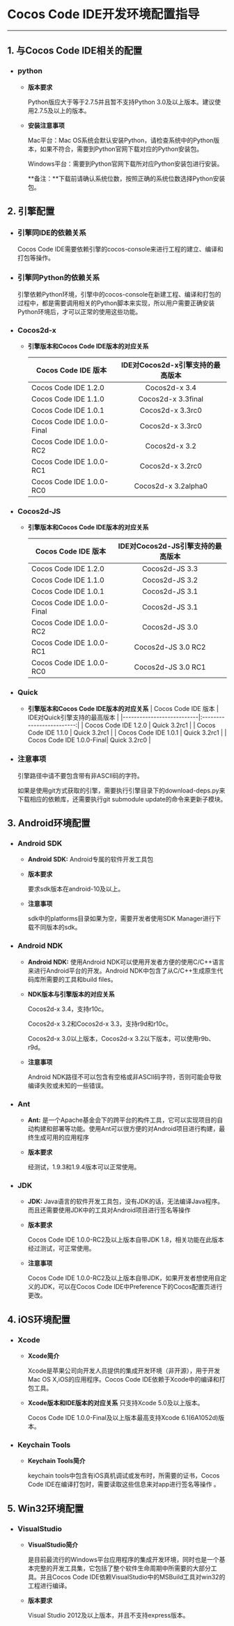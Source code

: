 # Cocos Code IDE开发环境配置指导 #
---------------



## **1. 与Cocos Code IDE相关的配置** ##

- ### **python** ###
	- **版本要求**
	
		Python版应大于等于2.7.5并且暂不支持Python 3.0及以上版本。建议使用2.7.5及以上的版本。
	- **安装注意事项**
	
		Mac平台：Mac OS系统会默认安装Python，请检查系统中的Python版本，如果不符合，需要到Python官网下载对应的Python安装包。
		
		Windows平台：需要到Python官网下载所对应Python安装包进行安装。
		
		**备注：**下载前请确认系统位数，按照正确的系统位数选择Python安装包。


## **2. 引擎配置** ##

- ### **引擎同IDE的依赖关系** ###

	Cocos Code IDE需要依赖引擎的cocos-console来进行工程的建立、编译和打包等操作。

- ### **引擎同Python的依赖关系** ###
		
	引擎依赖Python环境，引擎中的cocos-console在新建工程、编译和打包的过程中，都是需要调用相关的Python脚本来实现，所以用户需要正确安装Python环境后，才可以正常的使用这些功能。

- ### **Cocos2d-x** ###
	- **引擎版本和Cocos Code IDE版本的对应关系**

		| Cocos Code IDE 版本        | IDE对Cocos2d-x引擎支持的最高版本 |
		| -------------------------- |:-----------------------------:|
        | Cocos Code IDE 1.2.0       | Cocos2d-x 3.4                 |
        | Cocos Code IDE 1.1.0       | Cocos2d-x 3.3final            |
		| Cocos Code IDE 1.0.1       | Cocos2d-x 3.3rc0              |
		| Cocos Code IDE 1.0.0-Final | Cocos2d-x 3.3rc0              |
		| Cocos Code IDE 1.0.0-RC2   | Cocos2d-x 3.2                 |
		| Cocos Code IDE 1.0.0-RC1   | Cocos2d-x 3.2rc0              |
		| Cocos Code IDE 1.0.0-RC0   | Cocos2d-x 3.2alpha0           |
	
- ### **Cocos2d-JS** ###
	- **引擎版本和Cocos Code IDE版本的对应关系**

		| Cocos Code IDE 版本        | IDE对Cocos2d-JS引擎支持的最高版本 |
		| -------------------------- |:------------------------------:|
        | Cocos Code IDE 1.2.0       | Cocos2d-JS 3.3                 |
        | Cocos Code IDE 1.1.0       | Cocos2d-JS 3.2                 |
		| Cocos Code IDE 1.0.1       | Cocos2d-JS 3.1                 |
		| Cocos Code IDE 1.0.0-Final | Cocos2d-JS 3.1                 |
		| Cocos Code IDE 1.0.0-RC2   | Cocos2d-JS 3.0                 |
		| Cocos Code IDE 1.0.0-RC1   | Cocos2d-JS 3.0 RC2             |
		| Cocos Code IDE 1.0.0-RC0   | Cocos2d-JS 3.0 RC1             |

- ### **Quick** ###
	- **引擎版本和Cocos Code IDE版本的对应关系**
		| Cocos Code IDE 版本       | IDE对Quick引擎支持的最高版本 |
		|---------------------------|:-------------------------:|
        | Cocos Code IDE 1.2.0      | Quick 3.2rc1              |
        | Cocos Code IDE 1.1.0      | Quick 3.2rc1              |
		| Cocos Code IDE 1.0.1      | Quick 3.2rc1              |
		| Cocos Code IDE 1.0.0-Final| Quick 3.2rc0              |
	
- ### **注意事项** ###
	
	引擎路径中请不要包含带有非ASCII码的字符。
	
	如果是使用git方式获取的引擎，需要执行引擎目录下的download-deps.py来下载相应的依赖库，还需要执行git submodule update的命令来更新子模块。

## **3. Android环境配置** ##

- ### **Android SDK** ###

	- **Android SDK:** Android专属的软件开发工具包

	- **版本要求**
	
		要求sdk版本在android-10及以上。
	- **注意事项**
	
		sdk中的platforms目录如果为空，需要开发者使用SDK Manager进行下载不同版本的sdk。

- ### **Android NDK** ###
	- **Android NDK:** 使用Android NDK可以使用开发者方便的使用C/C++语言来进行Android平台的开发。Android NDK中包含了从C/C++生成原生代码库所需要的工具和build files。

	- **NDK版本与引擎版本的对应关系**

		Cocos2d-x 3.4，支持r10c。

		Cocos2d-x 3.2和Cocos2d-x 3.3，支持r9d和r10c。

		Cocos2d-x 3.0以上版本，Cocos2d-x 3.2以下版本，可以使用r9b、r9d。

	- **注意事项**
		
		Android NDK路径不可以包含有空格或非ASCII码字符，否则可能会导致编译失败或未知的一些错误。
		
- ### **Ant** ###
	- **Ant:** 是一个Apache基金会下的跨平台的构件工具，它可以实现项目的自动构建和部署等功能。使用Ant可以很方便的对Android项目进行构建，最终生成可用的应用程序	

	- **版本要求**
	
		经测试，1.9.3和1.9.4版本可以正常使用。
 
- ### **JDK** ###

	- **JDK:** Java语言的软件开发工具包，没有JDK的话，无法编译Java程序。而且还需要使用JDK中的工具对Android项目进行签名等操作
	
	- **版本要求**

		Cocos Code IDE 1.0.0-RC2及以上版本自带JDK 1.8，相关功能在此版本经过测试，可正常使用。
	
	- **注意事项**

		Cocos Code IDE 1.0.0-RC2及以上版本自带JDK，如果开发者想使用自定义的JDK，可以在Cocos Code IDE中Preference下的Cocos配置页进行更改。

## **4. iOS环境配置** ##


- ### **Xcode** ###

	- **Xcode简介**

		Xcode是苹果公司向开发人员提供的集成开发环境（非开源），用于开发Mac OS X,iOS的应用程序。Cocos Code IDE依赖于Xcode中的编译和打包工具。
		
	- **Xcode版本和IDE版本的对应关系**
		只支持Xcode 5.0及以上版本。
		
		Cocos Code IDE 1.0.0-Final及以上版本最高支持Xcode 6.1(6A1052d)版本。

- ### **Keychain Tools** ###

	- **Keychain Tools简介**
	
		keychain tools中包含有iOS真机调试或发布时，所需要的证书，Cocos Code IDE在编译打包时，需要读取这些信息来对app进行签名等操作 。


## **5. Win32环境配置** ##

- ### **VisualStudio** ###

	- **VisualStudio简介**
	
		是目前最流行的Windows平台应用程序的集成开发环境，同时也是一个基本完整的开发工具集，它包括了整个软件生命周期中所需要的大部分工具。并且Cocos Code IDE依赖VisualStudio中的MSBuild工具对win32的工程进行编译。
		
	- **版本要求**
	
		Visual Studio 2012及以上版本，并且不支持express版本。
